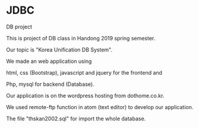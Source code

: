 # JDBC
DB project 


This is project of DB class in Handong 2019 spring semester.

Our topic is "Korea Unification DB System".

We made an web application using 

html, css (Bootstrap), javascript and jquery for the frontend and

Php, mysql for backend (Database).

Our application is on the wordpress hosting from  dothome.co.kr.

We used remote-ftp function in atom (text editor) to develop our application.


The file "thskan2002.sql" for import the whole database.

